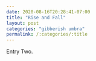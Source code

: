 ```yaml
---
date: 2020-08-16T20:28:41-07:00
title: "Rise and Fall"
layout: post
categories: "gibberish umbra"
permalink: /:categories/:title
---
```

Entry Two.